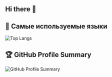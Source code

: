 ## Hi there 👋

## 🎨 Самые используемые языки
![Top Langs](https://github-readme-stats.vercel.app/api/top-langs/?username=0k1nd&layout=compact&theme=github)

## 🏆 GitHub Profile Summary
![GitHub Profile Summary](https://github-profile-summary-cards.vercel.app/api/cards/profile-details?username=0k1nd&theme=github)
